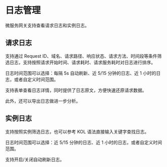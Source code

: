 # 日志管理

微服务网关支持查看请求日志和实例日志。

## 请求日志

支持通过 Request ID、域名、请求路径、响应状态、请求方法、时间段等条件筛选日志，支持按照请求开始时间、请求耗时、请求服务耗时对日志进行排序。

日志时间范围可以选择：每隔 5s 自动刷新、近 5/15 分钟的日志、近 1 小时的日志，或者自定义时间范围。

支持表单查看日志详情，同时提供了日志原文，方便快速还原请求数据。

此外，还可以导出日志做进一步分析。

## 实例日志

支持按照实例筛选日志，也可以参考 KOL 语法直接输入关键字查找日志。

日志时间范围可以选择：近 5/15 分钟的日志、近 1 小时的日志，或者自定义时间范围。

支持开启/关闭自动刷新日志。
